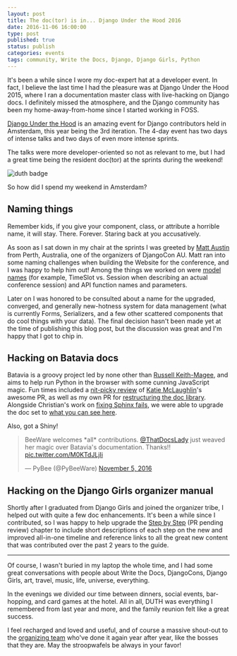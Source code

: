 ```yaml
---
layout: post
title: The doc(tor) is in... Django Under the Hood 2016
date: 2016-11-06 16:00:00
type: post
published: true
status: publish
categories: events
tags: community, Write the Docs, Django, Django Girls, Python
---
```


It's been a while since I wore my doc-expert hat at a developer event. In fact, I believe the last time I had the pleasure was at Django Under the Hood 2015, where I ran a documentation master class with live-hacking on Django docs. I definitely missed the atmosphere, and the Django community has been my home-away-from-home since I started working in FOSS.

[Django Under the Hood](https://djangounderthehood.com/) is an amazing event for Django contributors held in Amsterdam, this year being the 3rd iteration. The 4-day event has two days of intense talks and two days of even more intense sprints.

The talks were more developer-oriented so not as relevant to me, but I had a great time being the resident doc(tor) at the sprints during the weekend!

![duth badge]({{%20site.baseurl%20}}/images/duth16-badge.jpg)

So how did I spend my weekend in Amsterdam?

Naming things
-------------

Remember kids, if you give your component, class, or attribute a horrible name, it will stay. There. Forever. Staring back at you accusatively.

As soon as I sat down in my chair at the sprints I was greeted by [Matt Austin](https://twitter.com/MJAustin) from Perth, Australia, one of the organizers of DjangoCon AU. Matt ran into some naming challenges when building the Website for the conference, and I was happy to help him out! Among the things we worked on were [model names](https://github.com/mattaustin/django-conference/blob/master/conference/models.py) (for example, TimeSlot vs. Session when describing an actual conference session) and API function names and parameters.

Later on I was honored to be consulted about a name for the upgraded, converged, and generally new-hotness system for data management (what is currently Forms, Serializers, and a few other scattered components that do cool things with your data). The final decision hasn't been made yet at the time of publishing this blog post, but the discussion was great and I'm happy that I got to chip in.

Hacking on Batavia docs
------------------------

Batavia is a groovy project led by none other than [Russell Keith-Magee](https://twitter.com/freakboy3742), and aims to help run Python in the browser with some cunning JavaScript magic. Fun times included a [nit-picky review](https://github.com/pybee/batavia/pull/341) of [Katie McLaughlin](https://twitter.com/glasnt)'s awesome PR, as well as my own PR for [restructuring the doc library](https://github.com/pybee/batavia/pull/359). Alongside Christian's work on [fixing Sphinx fails](https://github.com/pybee/batavia/pull/352), we were able to upgrade the doc set to [what you can see here](http://batavia.readthedocs.io/en/latest/).

Also, got a Shiny!

<blockquote class="twitter-tweet" data-lang="en"><p lang="en" dir="ltr">BeeWare welcomes *all* contributions. <a href="https://twitter.com/ThatDocsLady">@ThatDocsLady</a> just weaved her magic over Batavia&#39;s documentation. Thanks!! <a href="https://t.co/M0KTdJLjIi">pic.twitter.com/M0KTdJLjIi</a></p>&mdash; PyBee (@PyBeeWare) <a href="https://twitter.com/PyBeeWare/status/794896595682791424">November 5, 2016</a></blockquote>
<script async src="//platform.twitter.com/widgets.js" charset="utf-8"></script>


Hacking on the Django Girls organizer manual
--------------------------------------------

Shortly after I graduated from Django Girls and joined the organizer tribe, I helped out with quite a few doc enhancements. It's been a while since I contributed, so I was happy to help upgrade the [Step by Step](https://github.com/DjangoGirls/organizer-manual/pull/80) (PR pending review) chapter to include short descriptions of each step on the new and improved all-in-one timeline and reference links to all the great new content that was contributed over the past 2 years to the guide.

----

Of course, I wasn't buried in my laptop the whole time, and I had some great conversations with people about Write the Docs, DjangoCons, Django Girls, art, travel, music, life, universe, everything.

In the evenings we divided our time between dinners, social events, bar-hopping, and card games at the hotel. All in all, DUTH was everything I remembered from last year and more, and the family reunion felt like a great success.

I feel recharged and loved and useful, and of course a massive shout-out to the [organizing team](https://djangounderthehood.com/team/) who've done it again year after year, like the bosses that they are. May the stroopwafels be always in your favor!
